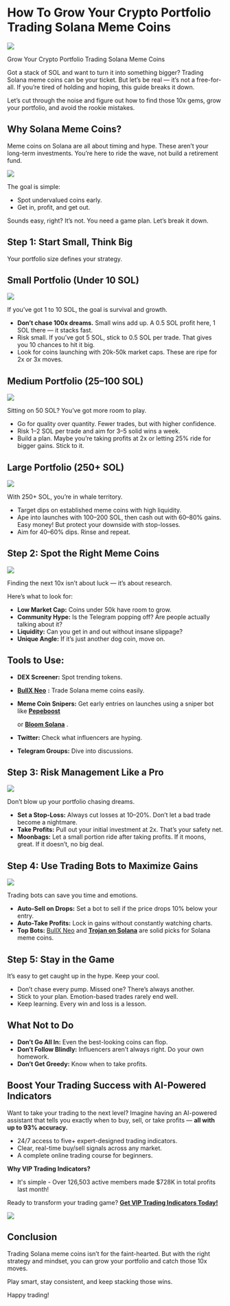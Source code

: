 # How To Grow Your Crypto Portfolio Trading Solana Meme Coins

![](https://miro.medium.com/v2/1*eMdfDcRTMbdAw8WPwfQZvQ.png)

Grow Your Crypto Portfolio Trading Solana Meme Coins

Got a stack of SOL and want to turn it into something bigger? Trading Solana meme coins can be your ticket. But let’s be real — it’s not a free-for-all. If you’re tired of holding and hoping, this guide breaks it down.

Let’s cut through the noise and figure out how to find those 10x gems, grow your portfolio, and avoid the rookie mistakes.

## Why Solana Meme Coins?

Meme coins on Solana are all about timing and hype. These aren’t your long-term investments. You’re here to ride the wave, not build a retirement fund.

![](https://miro.medium.com/v2/0*t21buHUgfPMkjXTD.jpg)

The goal is simple:

* Spot undervalued coins early.
* Get in, profit, and get out.

Sounds easy, right? It’s not. You need a game plan. Let’s break it down.

## Step 1: Start Small, Think Big

Your portfolio size defines your strategy.

## Small Portfolio (Under 10 SOL)

![](https://miro.medium.com/v2/1*nzyDz15zdLcnE4lLnRqcxQ.png)

If you’ve got 1 to 10 SOL, the goal is survival and growth.

* **Don’t chase 100x dreams.**
  Small wins add up. A 0.5 SOL profit here, 1 SOL there — it stacks fast.
* Risk small. If you’ve got 5 SOL, stick to 0.5 SOL per trade. That gives you 10 chances to hit it big.
* Look for coins launching with 20k-50k market caps. These are ripe for 2x or 3x moves.

## Medium Portfolio (25–100 SOL)

![](https://miro.medium.com/v2/1*xpmOr6fo6elz9f63oAP--g.png)

Sitting on 50 SOL? You’ve got more room to play.

* Go for quality over quantity. Fewer trades, but with higher confidence.
* Risk 1–2 SOL per trade and aim for 3–5 solid wins a week.
* Build a plan. Maybe you’re taking profits at 2x or letting 25% ride for bigger gains. Stick to it.

## Large Portfolio (250+ SOL)

![](https://miro.medium.com/v2/1*BlSRBTWiMB8x5QgYltxKFQ.png)

With 250+ SOL, you’re in whale territory.

* Target dips on established meme coins with high liquidity.
* Ape into launches with 100–200 SOL, then cash out with 60–80% gains. Easy money! But protect your downside with stop-losses.
* Aim for 40–60% dips. Rinse and repeat.

## Step 2: Spot the Right Meme Coins

![](https://miro.medium.com/v2/1*_9zRUSKZlRdkKMD8tQMqUA.png)

Finding the next 10x isn’t about luck — it’s about research.

Here’s what to look for:

* **Low Market Cap:**
  Coins under 50k have room to grow.
* **Community Hype:**
  Is the Telegram popping off? Are people actually talking about it?
* **Liquidity:**
  Can you get in and out without insane slippage?
* **Unique Angle:**
  If it’s just another dog coin, move on.

## Tools to Use:

* **DEX Screener:**
  Spot trending tokens.
* [**BullX Neo**](https://t.me/BullxNeoBot)
  **:**
  Trade Solana meme coins easily.
* **Meme Coin Snipers:**
  Get early entries on launches using a sniper bot like
  [**Pepeboost**](https://t.me/pepeboost_sol_bot?start=ref_08u3no)

  or
  [**Bloom Solana**](https://t.me/BloomSolana_bot?start=ref_PLV30K0ALA)
  .
* **Twitter:**
  Check what influencers are hyping.
* **Telegram Groups:**
  Dive into discussions.

## Step 3: Risk Management Like a Pro

![](https://miro.medium.com/v2/1*UgXM9ZDbFGgTmTTNSoOmpA.png)

Don’t blow up your portfolio chasing dreams.

* **Set a Stop-Loss:**
  Always cut losses at 10–20%. Don’t let a bad trade become a nightmare.
* **Take Profits:**
  Pull out your initial investment at 2x. That’s your safety net.
* **Moonbags:**
  Let a small portion ride after taking profits. If it moons, great. If it doesn’t, no big deal.

## Step 4: Use Trading Bots to Maximize Gains

![](https://miro.medium.com/v2/1*7wB1pYPyoPaD6HCY5qo9cA.png)

Trading bots can save you time and emotions.

* **Auto-Sell on Drops:**
  Set a bot to sell if the price drops 10% below your entry.
* **Auto-Take Profits:**
  Lock in gains without constantly watching charts.
* **Top Bots:**
  [BullX Neo](https://t.me/BullxNeoBot)
  and
  [**Trojan on Solana**](https://t.me/nestor_trojanbot?start=r-corokere)
  are solid picks for Solana meme coins.

## Step 5: Stay in the Game

It’s easy to get caught up in the hype. Keep your cool.

* Don’t chase every pump. Missed one? There’s always another.
* Stick to your plan. Emotion-based trades rarely end well.
* Keep learning. Every win and loss is a lesson.

## What Not to Do

* **Don’t Go All In:**
  Even the best-looking coins can flop.
* **Don’t Follow Blindly:**
  Influencers aren’t always right. Do your own homework.
* **Don’t Get Greedy:**
  Know when to take profits.

## Boost Your Trading Success with AI-Powered Indicators

Want to take your trading to the next level? Imagine having an AI-powered assistant that tells you exactly when to buy, sell, or take profits —
**all with up to 93% accuracy.**

* 24/7 access to five+ expert-designed trading indicators.
* Clear, real-time buy/sell signals across any market.
* A complete online trading course for beginners.

**Why VIP Trading Indicators?**

* It's simple - Over 126,503 active members made $728K in total profits last month!

Ready to transform your trading game?
[**Get VIP Trading Indicators Today!**](https://vipindicators.xyz)

![](https://vipindicators.xyz/1.png)

## Conclusion

Trading Solana meme coins isn’t for the faint-hearted. But with the right strategy and mindset, you can grow your portfolio and catch those 10x moves.

Play smart, stay consistent, and keep stacking those wins.

Happy trading!